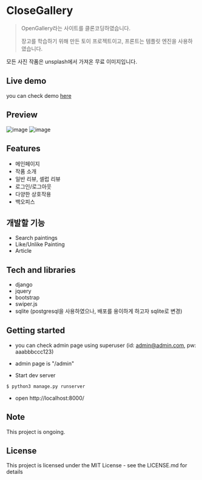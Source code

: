 # CloseGallery

> OpenGallery라는 사이트를 클론코딩하였습니다.
>
> 장고를 학습하기 위해 만든 토이 프로젝트이고, 프론트는 템플릿 엔진을 사용하였습니다.

모든 사진 작품은 unsplash에서 가져온 무료 이미지입니다.

## Live demo

you can check demo [here](http://34.64.167.215:8000/)

## Preview

![image](https://user-images.githubusercontent.com/72514247/127777622-87e382da-d31e-4fa7-a0f1-7f3c0cb574da.png)
![image](https://user-images.githubusercontent.com/72514247/128205648-771e63e2-8cb3-41f6-a3e7-ee22c9e759dd.png)


## Features

- 메인페이지
- 작품 소개
- 일반 리뷰, 셀럽 리뷰
- 로그인/로그아웃
- 다양한 상호작용
- 백오피스

## 개발할 기능

- Search paintings
- Like/Unlike Painting
- Article

## Tech and libraries

- django
- jquery
- bootstrap
- swiper.js
- sqlite (postgresql을 사용하였으나, 배포를 용이하게 하고자 sqlite로 변경)

## Getting started

- you can check admin page using superuser (id: admin@admin.com, pw: aaabbbccc123)
- admin page is "/admin"

- Start dev server

```bash
$ python3 manage.py runserver
```

- open http://localhost:8000/

## Note

This project is ongoing.

## License

This project is licensed under the MIT License - see the LICENSE.md for details
